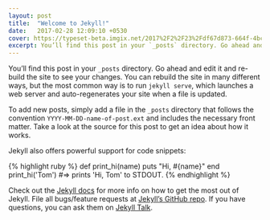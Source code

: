 ```yaml
---
layout: post
title:  "Welcome to Jekyll!"
date:   2017-02-28 12:09:10 +0530
cover: https://typeset-beta.imgix.net/2017%2F2%2F23%2Fdf67d873-664f-4bc0-8a59-ed303f3e30b4.jpg?w=282&h=190&fit=crop&crop=faces&auto=format&q=70
excerpt: You’ll find this post in your `_posts` directory. Go ahead and edit it and re-build the site to see 
---
```

You’ll find this post in your `_posts` directory. Go ahead and edit it and re-build the site to see your changes. You can rebuild the site in many different ways, but the most common way is to run `jekyll serve`, which launches a web server and auto-regenerates your site when a file is updated.

To add new posts, simply add a file in the `_posts` directory that follows the convention `YYYY-MM-DD-name-of-post.ext` and includes the necessary front matter. Take a look at the source for this post to get an idea about how it works.

Jekyll also offers powerful support for code snippets:

{% highlight ruby %}
def print_hi(name)
  puts "Hi, #{name}"
end
print_hi('Tom')
#=> prints 'Hi, Tom' to STDOUT.
{% endhighlight %}

Check out the [Jekyll docs][jekyll-docs] for more info on how to get the most out of Jekyll. File all bugs/feature requests at [Jekyll’s GitHub repo][jekyll-gh]. If you have questions, you can ask them on [Jekyll Talk][jekyll-talk].

[jekyll-docs]: http://jekyllrb.com/docs/home
[jekyll-gh]:   https://github.com/jekyll/jekyll
[jekyll-talk]: https://talk.jekyllrb.com/
